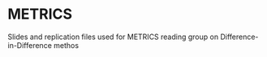 # METRICS
Slides and replication files used for METRICS reading group on Difference-in-Difference methos
